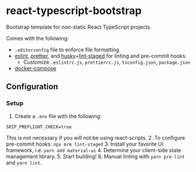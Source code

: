 # react-typescript-bootstrap
Bootstrap template for non-static React TypeScript projects.

Comes with the following:
* `.editorconfig` file to enforce file formatting.
* [eslint](https://www.npmjs.com/package/eslint), [prettier](https://www.npmjs.com/package/prettier), and [husky](https://www.npmjs.com/package/husky)+[lint-staged](https://www.npmjs.com/package/lint-staged) for linting and pre-commit hooks.
    - Customize `.eslintrc.js`, `prettierrc.js`, `tsconfig.json`, `package.json`
* [docker-compose](https://docs.docker.com/compose/)

## Configuration

### Setup
1. Create a `.env` file with the following:
```
SKIP_PREFLIGHT_CHECK=true
```
This is not necessary if you will not be using react-scripts.
2. To configure pre-commit hooks: `npx mrm lint-staged`
3. Install your favorite UI framework, i.e. `yarn add material-ui`
4. Determine your client-side state management library.
5. Start building!
6. Manual linting with `yarn pre-lint` and `yarn lint`.
